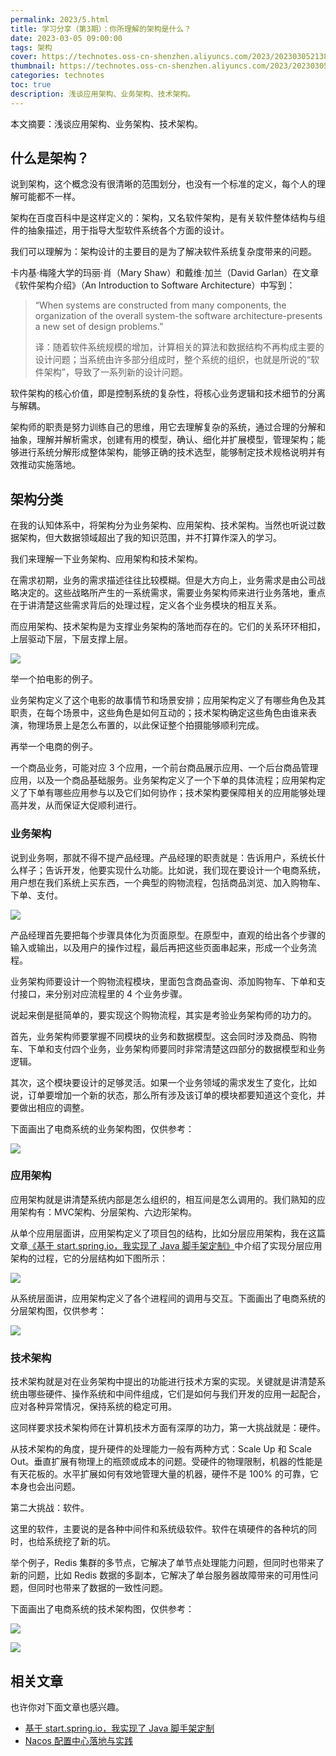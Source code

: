 ```yaml
---
permalink: 2023/5.html
title: 学习分享（第3期）：你所理解的架构是什么？
date: 2023-03-05 09:00:00
tags: 架构
cover: https://technotes.oss-cn-shenzhen.aliyuncs.com/2023/202303052138077.png
thumbnail: https://technotes.oss-cn-shenzhen.aliyuncs.com/2023/202303052138077.png
categories: technotes
toc: true
description: 浅谈应用架构、业务架构、技术架构。
---
```


本文摘要：浅谈应用架构、业务架构、技术架构。

## 什么是架构？

说到架构，这个概念没有很清晰的范围划分，也没有一个标准的定义，每个人的理解可能都不一样。

架构在百度百科中是这样定义的：架构，又名软件架构，是有关软件整体结构与组件的抽象描述，用于指导大型软件系统各个方面的设计。

我们可以理解为：架构设计的主要目的是为了解决软件系统复杂度带来的问题。

卡内基·梅隆大学的玛丽·肖（Mary Shaw）和戴维·加兰（David Garlan）在文章《软件架构介绍》（An Introduction to Software Architecture）中写到：

> “When systems are constructed from many components, the organization of the overall system-the software architecture-presents a new set of design problems.”
>
> 译：随着软件系统规模的增加，计算相关的算法和数据结构不再构成主要的设计问题；当系统由许多部分组成时，整个系统的组织，也就是所说的“软件架构”，导致了一系列新的设计问题。

软件架构的核心价值，即是控制系统的复杂性，将核心业务逻辑和技术细节的分离与解耦。

架构师的职责是努力训练自己的思维，用它去理解复杂的系统，通过合理的分解和抽象，理解并解析需求，创建有用的模型，确认、细化并扩展模型，管理架构；能够进行系统分解形成整体架构，能够正确的技术选型，能够制定技术规格说明并有效推动实施落地。

<!-- more -->

## 架构分类

在我的认知体系中，将架构分为业务架构、应用架构、技术架构。当然也听说过数据架构，但大数据领域超出了我的知识范围，并不打算作深入的学习。

我们来理解一下业务架构、应用架构和技术架构。

在需求初期，业务的需求描述往往比较模糊。但是大方向上，业务需求是由公司战略决定的。这些战略所产生的一系统需求，需要业务架构师来进行业务落地，重点在于讲清楚这些需求背后的处理过程，定义各个业务模块的相互关系。

而应用架构、技术架构是为支撑业务架构的落地而存在的。它们的关系环环相扣，上层驱动下层，下层支撑上层。

![](https://technotes.oss-cn-shenzhen.aliyuncs.com/2023/image-20230303151254341.png)

举一个拍电影的例子。

业务架构定义了这个电影的故事情节和场景安排；应用架构定义了有哪些角色及其职责，在每个场景中，这些角色是如何互动的；技术架构确定这些角色由谁来表演，物理场景上是怎么布置的，以此保证整个拍摄能够顺利完成。

再举一个电商的例子。

一个商品业务，可能对应 3 个应用，一个前台商品展示应用、一个后台商品管理应用，以及一个商品基础服务。业务架构定义了一个下单的具体流程；应用架构定义了下单有哪些应用参与以及它们如何协作；技术架构要保障相关的应用能够处理高并发，从而保证大促顺利进行。

### 业务架构

说到业务啊，那就不得不提产品经理。产品经理的职责就是：告诉用户，系统长什么样子；告诉开发，他要实现什么功能。比如说，我们现在要设计一个电商系统，用户想在我们系统上买东西，一个典型的购物流程，包括商品浏览、加入购物车、下单、支付。

![](https://technotes.oss-cn-shenzhen.aliyuncs.com/2023/image-20230303152247907.png)

产品经理首先要把每个步骤具体化为页面原型。在原型中，直观的给出各个步骤的输入或输出，以及用户的操作过程，最后再把这些页面串起来，形成一个业务流程。

业务架构师要设计一个购物流程模块，里面包含商品查询、添加购物车、下单和支付接口，来分别对应流程里的 4 个业务步骤。

说起来倒是挺简单的，要实现这个购物流程，其实是考验业务架构师的功力的。

首先，业务架构师要掌握不同模块的业务和数据模型。这会同时涉及商品、购物车、下单和支付四个业务，业务架构师要同时非常清楚这四部分的数据模型和业务逻辑。

其次，这个模块要设计的足够灵活。如果一个业务领域的需求发生了变化，比如说，订单要增加一个新的状态，那么所有涉及该订单的模块都要知道这个变化，并要做出相应的调整。

下面画出了电商系统的业务架构图，仅供参考：

![](https://technotes.oss-cn-shenzhen.aliyuncs.com/2023/202303052110427.png)

### 应用架构

应用架构就是讲清楚系统内部是怎么组织的，相互间是怎么调用的。我们熟知的应用架构有：MVC架构、分层架构、六边形架构。

从单个应用层面讲，应用架构定义了项目包的结构，比如分层应用架构，我在这篇文章[《基于 start.spring.io，我实现了 Java 脚手架定制》](https://mp.weixin.qq.com/s/_wu-zDhk5-hP6KR80JA_tg)中介绍了实现分层应用架构的过程，它的分层结构如下图所示：

![](https://technotes.oss-cn-shenzhen.aliyuncs.com/2022/image-20221025165801144.png)

从系统层面讲，应用架构定义了各个进程间的调用与交互。下面画出了电商系统的分层架构图，仅供参考：

![](https://technotes.oss-cn-shenzhen.aliyuncs.com/2023/202303052108180.png)

### 技术架构

技术架构就是对在业务架构中提出的功能进行技术方案的实现。关键就是讲清楚系统由哪些硬件、操作系统和中间件组成，它们是如何与我们开发的应用一起配合，应对各种异常情况，保持系统的稳定可用。

这同样要求技术架构师在计算机技术方面有深厚的功力，第一大挑战就是：硬件。

从技术架构的角度，提升硬件的处理能力一般有两种方式：Scale Up 和 Scale Out。垂直扩展有物理上的瓶颈或成本的问题。受硬件的物理限制，机器的性能是有天花板的。水平扩展如何有效地管理大量的机器，硬件不是 100% 的可靠，它本身也会出问题。

第二大挑战：软件。

这里的软件，主要说的是各种中间件和系统级软件。软件在填硬件的各种坑的同时，也给系统挖了新的坑。

举个例子，Redis 集群的多节点，它解决了单节点处理能力问题，但同时也带来了新的问题，比如 Redis 数据的多副本，它解决了单台服务器故障带来的可用性问题，但同时也带来了数据的一致性问题。

下面画出了电商系统的技术架构图，仅供参考：

![](https://technotes.oss-cn-shenzhen.aliyuncs.com/2023/202303052109866.png)

![](https://technotes.oss-cn-shenzhen.aliyuncs.com/2023/202303052135542.gif)

## 相关文章

也许你对下面文章也感兴趣。

- [基于 start.spring.io，我实现了 Java 脚手架定制](https://mp.weixin.qq.com/s/_wu-zDhk5-hP6KR80JA_tg)
- [Nacos 配置中心落地与实践](https://mp.weixin.qq.com/s/PMmnCRBYm-DGjRf0PFzdNw)
